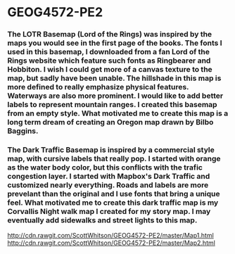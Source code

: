 # GEOG4572-PE2
### The LOTR Basemap (Lord of the Rings) was inspired by the maps you would see in the first page of the books. The fonts I used in this basemap, I downloaded from a fan Lord of the Rings website which feature such fonts as Ringbearer and Hobbiton. I wish I could get more of a canvas texture to the map, but sadly have been unable. The hillshade in this map is more defined to really emphasize physical features. Waterways are also more prominent. I would like to add better labels to represent mountain ranges. I created this basemap from an empty style. What motivated me to create this map is a long term dream of creating an Oregon map drawn by Bilbo Baggins.
### The Dark Traffic Basemap is inspired by a commercial style map, with cursive labels that really pop. I started with orange as the water body color, but this conflicts with the trafic congestion layer. I started with Mapbox's Dark Traffic and customized nearly everything. Roads and labels are more prevelant than the original and I use fonts that bring a unique feel. What motivated me to create this dark traffic map is my Corvallis Night walk map I created for my story map. I may eventually add sidewalks and street lights to this map.

http://cdn.rawgit.com/ScottWhitson/GEOG4572-PE2/master/Map1.html
http://cdn.rawgit.com/ScottWhitson/GEOG4572-PE2/master/Map2.html
